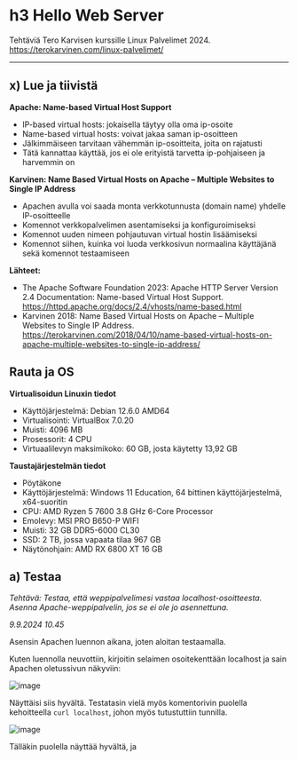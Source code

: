 # h3 Hello Web Server

Tehtäviä Tero Karvisen kurssille Linux Palvelimet 2024. https://terokarvinen.com/linux-palvelimet/

---

## x) Lue ja tiivistä

**Apache: Name-based Virtual Host Support**
- IP-based virtual hosts: jokaisella täytyy olla oma ip-osoite
- Name-based virtual hosts: voivat jakaa saman ip-osoitteen
- Jälkimmäiseen tarvitaan vähemmän ip-osoitteita, joita on rajatusti
- Tätä kannattaa käyttää, jos ei ole erityistä tarvetta ip-pohjaiseen ja harvemmin on


**Karvinen: Name Based Virtual Hosts on Apache – Multiple Websites to Single IP Address**
- Apachen avulla voi saada monta verkkotunnusta (domain name) yhdelle IP-osoitteelle
- Komennot verkkopalvelimen asentamiseksi ja konfiguroimiseksi
- Komennot uuden nimeen pohjautuvan virtual hostin lisäämiseksi
- Komennot siihen, kuinka voi luoda verkkosivun normaalina käyttäjänä sekä  komennot testaamiseen 


**Lähteet:**
- The Apache Software Foundation 2023: Apache HTTP Server Version 2.4 Documentation: Name-based Virtual Host Support. https://httpd.apache.org/docs/2.4/vhosts/name-based.html
- Karvinen 2018: Name Based Virtual Hosts on Apache – Multiple Websites to Single IP Address. https://terokarvinen.com/2018/04/10/name-based-virtual-hosts-on-apache-multiple-websites-to-single-ip-address/


## Rauta ja OS

**Virtualisoidun Linuxin tiedot**

- Käyttöjärjestelmä: Debian 12.6.0 AMD64
- Virtualisointi: VirtualBox 7.0.20
- Muisti: 4096 MB
- Prosessorit: 4 CPU
- Virtuaalilevyn maksimikoko: 60 GB, josta käytetty 13,92 GB

**Taustajärjestelmän tiedot**

- Pöytäkone
- Käyttöjärjestelmä: Windows 11 Education, 64 bittinen käyttöjärjestelmä, x64-suoritin
- CPU: AMD Ryzen 5 7600 3.8 GHz 6-Core Processor
- Emolevy: MSI PRO B650-P WIFI
- Muisti: 32 GB DDR5-6000 CL30
- SSD: 2 TB, jossa vapaata tilaa 967 GB
- Näytönohjain: AMD RX 6800 XT 16 GB


## a) Testaa

*Tehtävä: Testaa, että weppipalvelimesi vastaa localhost-osoitteesta. Asenna Apache-weppipalvelin, jos se ei ole jo asennettuna.*

*9.9.2024 10.45*

Asensin Apachen luennon aikana, joten aloitan testaamalla.

Kuten luennolla neuvottiin, kirjoitin selaimen osoitekenttään localhost ja sain Apachen oletussivun näkyviin:

![image](https://github.com/user-attachments/assets/6a95bea9-c723-402b-b6f7-5fe906ff15fc)

Näyttäisi siis hyvältä. Testatasin vielä myös komentorivin puolella kehoitteella `curl localhost`, johon myös tutustuttiin tunnilla.

![image](https://github.com/user-attachments/assets/8d427ff2-62b4-44cd-9b4a-66c134da2e96)

Tälläkin puolella näyttää hyvältä, ja <title>-kohdassa nähdään sivun nimi It works, joka nähtiin myös selaimen puolella.


## b) Etsi lokista

*9.9.2024 n. klo 11*

*Tehtävä: Etsi lokista rivit, jotka syntyvät, kun lataat omalta palvelimeltasi yhden sivun. Analysoi rivit (eli selitä yksityiskohtaisesti jokainen kohta ja numero, etsi tarvittaessa lähteitä).*

Kurssisivulla vinkataan komennot `sudo tail /var/log/apache2/access.log`, `sudo tail /var/log/apache2/error.log`, joten näillä varmaankin pääsen haluttuihin lokeihin käsiksi. Tutkin asiaa.

Ensimmäisellä komennolla saadaan seuraavanlaista tietoa:

![image](https://github.com/user-attachments/assets/0e7fdc70-f85e-413f-a44c-6562c59055ad)

Ja jälkimmäisellä seuraava:

![image](https://github.com/user-attachments/assets/460cb920-ff23-40d1-b7fb-e9b83ae296fb)

Seuraavaksi perehdyin aiheeseen lisää, jotta osasin tulkita näkemääni.

Apachen sivujen (https://httpd.apache.org/docs/current/logs.html) mukaan pääsyloki (access log) tallentaa kaikki pyynnöt, jotka serveri on prosessoinut. Virheloki (error log) puolestaan on sivuston mukaan tärkein lokitiedosto. Apache lähettää tänne diagnostiikkatietoja ja kirjaa kohtaamansa virheet. Jos kohtaa ongelman serverin käynnistämisessä tai operoinnissa, niin täältä kannattaa tarkistaa ensimmäisenä.

Tässä sivuston kuvaus virhelokin sisällöstä:
- ensimmäisenä lokitiedossa on viestin päiväys ja aika
- seuraavana on moduuli, joka tuottaa viestin
- kolmantena prosessin ID ja mahdollisesti "thread ID"
- neljäntenä "client address", joka teki pyynnön
- viimeisenä tarkka virheviesti

Tarkastelemme siis pääsylokia ja virhelokia. Molemmissa näkyi ensimmäisenä päiväys ja aika. Päivämäärä ovat kaikissa lokeissa tänään, mutta kellonajat ovat pääsylokin ja virhelokin puolella noin 15 minuutin erotuksella toisistaan. Pääsylokia tarkemmin tarkastelemalla totesin, että siinä on kuvattu edellisen tehtävän toiminnot. Kirjoitin komentoriville `curl localhost` ja hain Firefox-selaimella saman sivun.

*Huomio: Hämmensin itseäni sillä, että olin kirjannut tekemäni toimet edelliseen tehtävään eri järjestykseen kuin lokissa näkyy. Tästä opin, että on tärkeää kirjoittaa raporttiin asiat oikeaan järjestykseen, jotta jos jälkikäteen asioihin joutuu palaamaan, on tulkinta helpompaa. Samoin unohdukseni kirjata kellonaika tämän tehtävän alkuun lisäsi haasteita arvioida lokien kellonaikoja.*

Pääsylokien aivan alussa on IP-osoite eli 127.0.0.1. Arvelin, että luennolla oli ehkä puhetta localhostin IP-osoitteesta ja ainakin muutamassa tunnilta ottamassani ruutukaappauksessa näkyy sama IP-osoite. Selvitin asian (https://whatismyipaddress.com/localhost) ja kyseessä on tosiaan localholstin IP-osoite.

, vaikka laitoin ne peräkkäin ja en ole tänään asentanut tai muuttanut mitään. Pääsylo kellonaika   En myöskään ole tänään tehnyt muuta kuin  ei ole se, jolloin kirjoitin komennon (klo nyt 11.30 joten ei myöskään ole kyse )

**Lähteet:**
- Apache: Log Files. https://httpd.apache.org/docs/current/logs.html
- Karvinen, Tero: Linux Palvelimet 2024 alkuksyksy. https://terokarvinen.com/linux-palvelimet/
- Karvinen, Tero: Oppitunti 4.9.2024. Linux-palvelimet. https://terokarvinen.com/linux-palvelimet/
- WhatIsMyIPAddress. https://whatismyipaddress.com/localhost

---
  
*Tätä dokumenttia saa kopioida ja muokata GNU General Public License (versio 2 tai uudempi) mukaisesti. http://www.gnu.org/licenses/gpl.html*

*Pohjana Tero Karvinen 2012: Linux kurssi, http://terokarvinen.com*

*Raportin tekijä: Jenni Muhonen*
